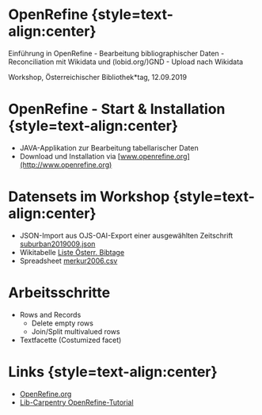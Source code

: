 # OpenRefine {style=text-align:center}

Einführung in OpenRefine - Bearbeitung bibliographischer Daten - Reconciliation mit Wikidata und (lobid.org/)GND - Upload nach Wikidata

Workshop, Österreichischer Bibliothek*tag, 12.09.2019

# OpenRefine - Start & Installation {style=text-align:center}

* JAVA-Applikation zur Bearbeitung tabellarischer Daten
* Download und Installation via [www.openrefine.org](http://www.openrefine.org)

# Datensets im Workshop {style=text-align:center}

* JSON-Import aus OJS-OAI-Export einer ausgewählten Zeitschrift [suburban2019009.json](suburban2019009.json)
* Wikitabelle [Liste Österr. Bibtage](https://de.wikipedia.org/wiki/Liste_der_%C3%96sterreichischen_Bibliothekartage)
* Spreadsheet [merkur2006.csv](merkur2006.csv)

# Arbeitsschritte

* Rows and Records
   * Delete empty rows
   * Join/Split multivalued rows
* Textfacette (Costumized facet)


# Links {style=text-align:center}

* [OpenRefine.org](http://www.openrefine.org)
* [Lib-Carpentry OpenRefine-Tutorial](https://librarycarpentry.org/lc-open-refine/)
